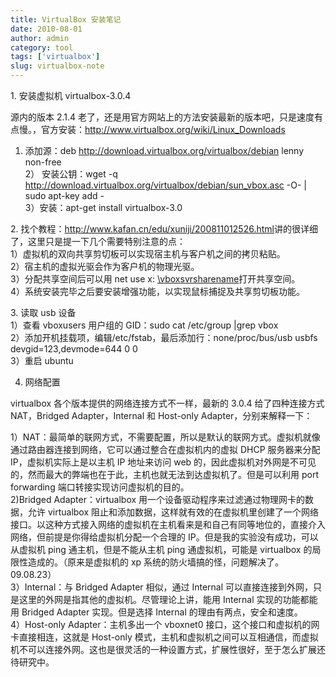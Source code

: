 ```yaml
---
title: VirtualBox 安装笔记
date: 2010-08-01
author: admin
category: tool
tags: ['virtualbox']
slug: virtualbox-note
---
```


​1. 安装虚拟机 virtualbox-3.0.4

源内的版本 2.1.4 老了，还是用官方网站上的方法安装最新的版本吧，只是速度有点慢。，官方安装：<http://www.virtualbox.org/wiki/Linux_Downloads>

1. 添加源：deb <http://download.virtualbox.org/virtualbox/debian> lenny
   non-free  
   2） 安装公钥：wget -q
   <http://download.virtualbox.org/virtualbox/debian/sun_vbox.asc> -O- |
   sudo apt-key add -  
   3）安装：apt-get install virtualbox-3.0

​2.
找个教程：<http://www.kafan.cn/edu/xuniji/200811012526.html>讲的很详细了，这里只是提一下几个需要特别注意的点：  
1）虚拟机的双向共享剪切板可以实现宿主机与客户机之间的拷贝粘贴。  
2）宿主机的虚拟光驱会作为客户机的物理光驱。  
3）分配共享空间后可以用 net use x:
[\\vboxsvrsharename](file://vboxsvr/sharename)打开共享空间。  
4）系统安装完毕之后要安装增强功能，以实现鼠标捕捉及共享剪切板功能。

​3. 读取 usb 设备  
1）查看 vboxusers 用户组的 GID：sudo cat /etc/group |grep vbox  
2）添加开机挂载项，编辑/etc/fstab，最后添加行：none/proc/bus/usb usbfs
devgid=123,devmode=644 0 0  
3）重启 ubuntu

4. 网络配置

virtualbox 各个版本提供的网络连接方式不一样，最新的 3.0.4 给了四种连接方式 NAT，Bridged
Adapter，Internal 和 Host-only Adapter，分别来解释一下：

1）NAT：最简单的联网方式，不需要配置，所以是默认的联网方式。虚拟机就像通过路由器连接到网络，它可以通过整合在虚拟机内的虚拟 DHCP 服务器来分配 IP，虚拟机实际上是以主机 IP 地址来访问 web 的，因此虚拟机对外网是不可见的，然而最大的弊端也在于此，主机也就无法到达虚拟机了。但是可以利用 port
forwarding 端口转接实现访问虚拟机的目的。  
2)Bridged
Adapter：virtualbox 用一个设备驱动程序来过滤通过物理网卡的数据，允许 virtualbox 阻止和添加数据，这样就有效的在虚拟机里创建了一个网络接口。以这种方式接入网络的虚拟机在主机看来是和自己有同等地位的，直接介入网络，但前提是你得给虚拟机分配一个合理的 IP。但是我的实验没有成功，可以从虚拟机 ping 通主机，但是不能从主机 ping 通虚拟机，可能是 virtualbox 的局限性造成的。（原来是虚拟机的 xp 系统的防火墙搞的怪，问题解决了。09.08.23）  
3）Internal：与 Bridged
Adapter 相似，通过 Internal 可以直接连接到外网，只是这里的外网是指其他的虚拟机。尽管理论上讲，能用 Internal 实现的功能都能用 Bridged
Adapter 实现。但是选择 Internal 的理由有两点，安全和速度。  
4）Host-only
Adapter：主机多出一个 vboxnet0 接口，这个接口和虚拟机的网卡直接相连，这就是 Host-only 模式，主机和虚拟机之间可以互相通信，而虚拟机不可以连接外网。这也是很灵活的一种设置方式，扩展性很好，至于怎么扩展还待研究中。
